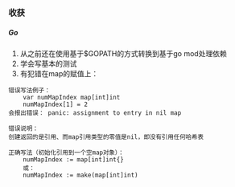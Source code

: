 ### 收获

##### Go
1. 从之前还在使用基于$GOPATH的方式转换到基于go mod处理依赖
2. 学会写基本的测试
3. 有犯错在map的赋值上：
```
错误写法例子：
    var numMapIndex map[int]int
    numMapIndex[1] = 2
会报出错误： panic: assignment to entry in nil map 

错误说明：
创建返回的是引用、而map引用类型的零值是nil，即没有引用任何哈希表

正确写法（初始化引用到一个空map对象）：
    numMapIndex := map[int]int{}
    或：
    numMapIndex := make(map[int]int)
```

